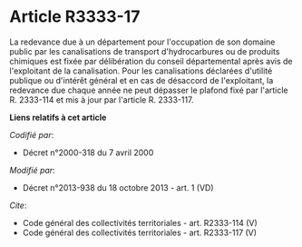 # Article R3333-17

La redevance due à un département pour l'occupation de son domaine public par les canalisations de transport d'hydrocarbures
ou de produits chimiques est fixée par délibération du conseil départemental après avis de l'exploitant de la canalisation.
Pour les canalisations déclarées d'utilité publique ou d'intérêt général et en cas de désaccord de l'exploitant, la redevance
due chaque année ne peut dépasser le plafond fixé par l'article R. 2333-114 et mis à jour par l'article R. 2333-117.

**Liens relatifs à cet article**

_Codifié par_:

  - Décret n°2000-318 du 7 avril 2000

_Modifié par_:

  - Décret n°2013-938 du 18 octobre 2013 - art. 1 (VD)

_Cite_:

  - Code général des collectivités territoriales - art. R2333-114 (V)
  - Code général des collectivités territoriales - art. R2333-117 (V)
